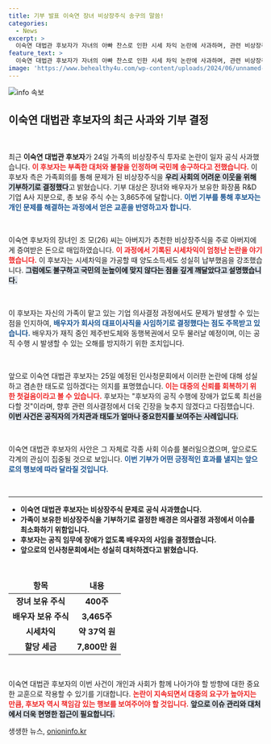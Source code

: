 ```yaml
---
title: 기부 발표 이숙연 장녀 비상장주식 송구의 말씀!
categories:
  - News
excerpt: >
  이숙연 대법관 후보자가 자녀의 아빠 찬스로 인한 시세 차익 논란에 사과하며, 관련 비상장주식을 기부하겠다고 밝혔습니다. 공직 수행의 투명성을 높이기 위해 가족 회의를 거쳐 이 같은 결정을 내렸고, 청문회에서 소신을 보이겠다고 강조했습니다.
feature_text: >
  이숙연 대법관 후보자가 자녀의 아빠 찬스로 인한 시세 차익 논란에 사과하며, 관련 비상장주식을 기부하겠다고 밝혔습니다. 공직 수행의 투명성을 높이기 위해 가족 회의를 거쳐 이 같은 결정을 내렸고, 청문회에서 소신을 보이겠다고 강조했습니다.
image: 'https://www.behealthy4u.com/wp-content/uploads/2024/06/unnamed-file.png'
---
```


<p><img src="https://www.behealthy4u.com/wp-content/uploads/2024/06/unnamed-file.png" alt="info 속보" /></p>

<h2 data-ke-size="size26">이숙연 대법관 후보자의 최근 사과와 기부 결정</h2>

<p data-ke-size="size16">&nbsp;</p>

<p>최근 <b>이숙연 대법관 후보자</b>가 24일 가족의 비상장주식 투자로 논란이 일자 공식 사과했습니다. <b><span style="color: #ee2323;">이 후보자는 부족한 대처와 불찰을 인정하며 국민께 송구하다고 전했습니다.</span></b> 이 후보자 측은 가족회의를 통해 문제가 된 비상장주식을 <b><span style="background-color: #21538527;">우리 사회의 어려운 이웃을 위해 기부하기로 결정했다</span></b>고 밝혔습니다. 기부 대상은 장녀와 배우자가 보유한 화장품 R&amp;D 기업 A사 지분으로, 총 보유 주식 수는 3,865주에 달합니다. <b><span style="color: #1a5490;">이번 기부를 통해 후보자는 개인 문제를 해결하는 과정에서 얻은 교훈을 반영하고자 합니다.</span></b> </p>

<p data-ke-size="size16">&nbsp;</p>

<p>이숙연 후보자의 장녀인 조 모(26) 씨는 아버지가 추천한 비상장주식을 주로 아버지에게 증여받은 돈으로 매입하였습니다. <b><span style="color: #ee2323;">이 과정에서 기록된 시세차익이 엄청난 논란을 야기했습니다.</span></b> 이 후보자는 시세차익을 가공할 때 양도소득세도 성실히 납부했음을 강조했습니다. <b><span style="background-color: #21538527;">그럼에도 불구하고 국민의 눈높이에 맞지 않다는 점을 깊게 깨달았다고 설명했습니다.</span></b> </p>

<p data-ke-size="size16">&nbsp;</p>

<p>이 후보자는 자신의 가족이 맡고 있는 기업 의사결정 과정에서도 문제가 발생할 수 있는 점을 인지하여, <b><span style="color: #1a5490;">배우자가 회사의 대표이사직을 사임하기로 결정했다는 점도 주목받고 있습니다.</span></b> 배우자가 재직 중인 제주반도체와 동행복권에서 모두 물러날 예정이며, 이는 공직 수행 시 발생할 수 있는 오해를 방지하기 위한 조치입니다. </p>

<p data-ke-size="size16">&nbsp;</p>

<p>앞으로 이숙연 대법관 후보자는 25일 예정된 인사청문회에서 이러한 논란에 대해 성실하고 겸손한 태도로 임하겠다는 의지를 표명했습니다. <b><span style="color: #ee2323;">이는 대중의 신뢰를 회복하기 위한 첫걸음이라고 볼 수 있습니다.</span></b> 후보자는 "후보자의 공직 수행에 장애가 없도록 최선을 다할 것"이라며, 향후 관련 의사결정에서 더욱 긴장을 늦추지 않겠다고 다짐했습니다. <b><span style="background-color: #21538527;">이번 사건은 공직자의 가치관과 태도가 얼마나 중요한지를 보여주는 사례입니다.</span></b></p>

<p data-ke-size="size16">&nbsp;</p>

<p>이숙연 대법관 후보자의 사안은 그 자체로 각종 사회 이슈를 불러일으켰으며, 앞으로도 각계의 관심이 집중될 것으로 보입니다. <b><span style="color: #1a5490;">이번 기부가 어떤 긍정적인 효과를 낼지는 앞으로의 행보에 따라 달라질 것입니다.</span></b> </p>

<p data-ke-size="size16">&nbsp;</p>

<hr>

<ul>
<li><b>이숙연 대법관 후보자는 비상장주식 문제로 공식 사과했습니다.</b></li>
<li><b>가족이 보유한 비상장주식을 기부하기로 결정한 배경은 의사결정 과정에서 이슈를 최소화하기 위함입니다.</b></li>
<li><b>후보자는 공직 임무에 장애가 없도록 배우자의 사임을 결정했습니다.</b></li>
<li><b>앞으로의 인사청문회에서는 성실히 대처하겠다고 밝혔습니다.</b></li>
</ul>

<p data-ke-size="size16">&nbsp;</p>

<table>
<thead>
<tr>
<td style="text-align: center; height: 17px;"><b>항목</b></td>
<td style="text-align: center; height: 17px;"><b>내용</b></td>
</tr>
</thead>
<tbody>
<tr>
<td style="text-align: center; height: 17px;"><b>장녀 보유 주식</b></td>
<td style="text-align: center; height: 17px;"><b>400주</b></td>
</tr>
<tr>
<td style="text-align: center; height: 17px;"><b>배우자 보유 주식</b></td>
<td style="text-align: center; height: 17px;"><b>3,465주</b></td>
</tr>
<tr>
<td style="text-align: center; height: 17px;"><b>시세차익</b></td>
<td style="text-align: center; height: 17px;"><b>약 37억 원</b></td>
</tr>
<tr>
<td style="text-align: center; height: 17px;"><b>할당 세금</b></td>
<td style="text-align: center; height: 17px;"><b>7,800만 원</b></td>
</tr>
</tbody>
</table>

<p data-ke-size="size16">&nbsp;</p>

<p>이숙연 대법관 후보자의 이번 사건이 개인과 사회가 함께 나아가야 할 방향에 대한 중요한 교훈으로 작용할 수 있기를 기대합니다. <b><span style="color: #ee2323;">논란이 지속되면서 대중의 요구가 높아지는 만큼, 후보자 역시 책임감 있는 행보를 보여주어야 할 것입니다.</span></b> <b><span style="background-color: #21538527;">앞으로 이슈 관리와 대처에서 더욱 현명한 접근이 필요합니다.</span></b></p>
생생한 뉴스, <a href="https://onioninfo.kr" rel="dofollow">onioninfo.kr</a>


